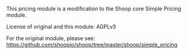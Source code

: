 This pricing module is a modification to the Shoop core Simple Pricing module.
 
License of original and this module: AGPLv3

For the original module, please see: https://github.com/shoopio/shoop/tree/master/shoop/simple_pricing
